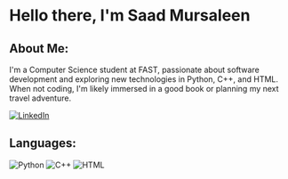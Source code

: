 # Hello there, I'm Saad Mursaleen

## About Me:

I'm a Computer Science student at FAST, passionate about software development and exploring new technologies in Python, C++, and HTML. When not coding, I'm likely immersed in a good book or planning my next travel adventure.

[![LinkedIn][linkedin-shield]][linkedin-url]
## Languages:

![Python](https://img.shields.io/badge/-Python-3776AB?style=flat&logo=python&logoColor=white)
![C++](https://img.shields.io/badge/-C++-00599C?style=flat&logo=cplusplus&logoColor=white)
![HTML](https://img.shields.io/badge/-HTML5-E34F26?style=flat&logo=html5&logoColor=white)

<!-- LINKS & IMAGES -->
[linkedin-shield]: https://img.shields.io/badge/LinkedIn-0077B5?style=flat&logo=linkedin&logoColor=white
[linkedin-url]: [(https://www.linkedin.com/in/saad-mursaleen-b6156725b)https://www.linkedin.com/in/saad-mursaleen-b6156725b]
